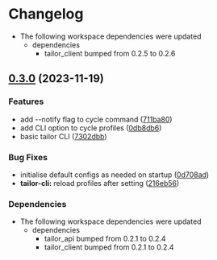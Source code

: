 # Changelog

* The following workspace dependencies were updated
  * dependencies
    * tailor_client bumped from 0.2.5 to 0.2.6

## [0.3.0](https://github.com/AaronErhardt/tuxedo-rs/compare/tailor-v0.2.3...tailor-v0.3.0) (2023-11-19)


### Features

* add --notify flag to cycle command ([711ba80](https://github.com/AaronErhardt/tuxedo-rs/commit/711ba80867633f94e0657212c328eb743e8cea61))
* add CLI option to cycle profiles ([0db8db6](https://github.com/AaronErhardt/tuxedo-rs/commit/0db8db6f96f803cee1c618265f4dbeb7d78ff797))
* basic tailor CLI ([7302dbb](https://github.com/AaronErhardt/tuxedo-rs/commit/7302dbbcd7f3ed2ad879318531223645122c3178))


### Bug Fixes

* initialise default configs as needed on startup ([0d708ad](https://github.com/AaronErhardt/tuxedo-rs/commit/0d708adab1275e07868a3821fe4e27c84bf65ae5))
* **tailor-cli:** reload profiles after setting ([216eb56](https://github.com/AaronErhardt/tuxedo-rs/commit/216eb569d6152781a18b18325ef45d3d64423a06))


### Dependencies

* The following workspace dependencies were updated
  * dependencies
    * tailor_api bumped from 0.2.1 to 0.2.4
    * tailor_client bumped from 0.2.1 to 0.2.4
